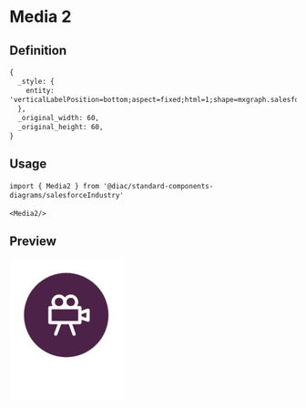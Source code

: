 # Media 2

## Definition

```
{
  _style: { 
    entity: 'verticalLabelPosition=bottom;aspect=fixed;html=1;shape=mxgraph.salesforce.media2;',
  },
  _original_width: 60,
  _original_height: 60,
}
```

## Usage

```
import { Media2 } from '@diac/standard-components-diagrams/salesforceIndustry'

<Media2/>
```

## Preview

<img src="./media-2.png" width="200"/>
